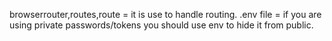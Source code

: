 browserrouter,routes,route = it is use to handle routing.
.env file = if you are using private passwords/tokens you should use env to hide it from public.